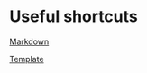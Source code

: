 # Useful shortcuts

[Markdown](https://guides.github.com/features/mastering-markdown/)

[Template](https://github.com/fastai/fast_template)
 
[//]: # (for more formatting examples: https://github.com/fastai/fast_template/blob/master/_posts/2020-01-14-welcome.md )

